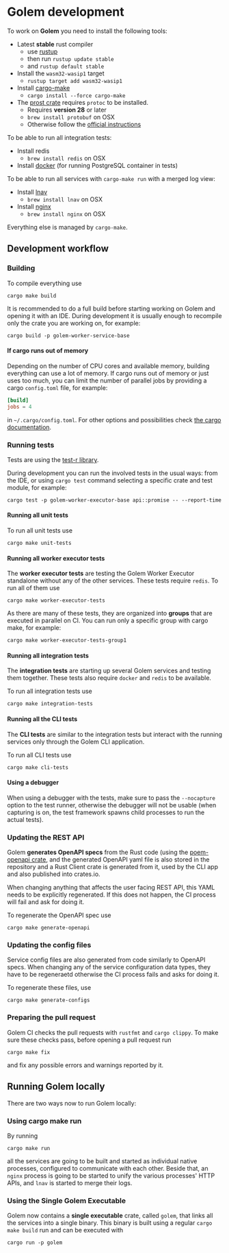 # Golem development

To work on **Golem** you need to install the following tools:

- Latest **stable** rust compiler
  - use [rustup](https://rustup.rs/)
  - then run `rustup update stable`
  - and `rustup default stable`
- Install the `wasm32-wasip1` target
  - `rustup target add wasm32-wasip1`
- Install [cargo-make](https://github.com/sagiegurari/cargo-make)
  - `cargo install --force cargo-make`
- The [prost crate](https://crates.io/crates/prost) requires `protoc` to be installed.
  - Requires **version 28** or later
  - `brew install protobuf` on OSX
  - Otherwise follow the [official instructions](https://github.com/protocolbuffers/protobuf#protobuf-compiler-installation)

To be able to run all integration tests:
  - Install redis
    - `brew install redis` on OSX
  - Install [docker](https://www.docker.com) (for running PostgreSQL container in tests)

To be able to run all services with `cargo-make run` with a merged log view:
- Install [lnav](https://lnav.org)
  - `brew install lnav` on OSX
- Install [nginx](https://nginx.org)
  - `brew install nginx` on OSX

Everything else is managed by `cargo-make`.

## Development workflow

### Building
To compile everything use

```shell
cargo make build
```
It is recommended to do a full build before starting working on Golem and opening it with an IDE. During development it is usually enough to recompile only the crate you are working on, for example:

```shell
cargo build -p golem-worker-service-base
```

#### If cargo runs out of memory
Depending on the number of CPU cores and available memory, building everything can use a lot of memory. If cargo runs out of memory or just uses too much, you can limit the number of parallel jobs by providing a cargo `config.toml` file, for example:

```toml
[build]
jobs = 4
```

in `~/.cargo/config.toml`. For other options and possibilities check [the cargo documentation](https://doc.rust-lang.org/cargo/reference/config.html).

### Running tests

Tests are using the [test-r library](https://test-r.vigoo.dev).

During development you can run the involved tests in the usual ways: from the IDE, or using `cargo test` command selecting a specific crate and test module, for example:

```shell
cargo test -p golem-worker-executor-base api::promise -- --report-time
```

#### Running all unit tests
To run all unit tests use

```shell
cargo make unit-tests
```

#### Running all worker executor tests
The **worker executor tests** are testing the Golem Worker Executor standalone without any of the other services. These tests require `redis`. To run all of them use

```shell
cargo make worker-executor-tests
```

As there are many of these tests, they are organized into **groups** that are executed in parallel on CI. You can run only a specific group with cargo make, for example:

```shell
cargo make worker-executor-tests-group1
```

#### Running all integration tests
The **integration tests** are starting up several Golem services and testing them together. These tests also require `docker` and `redis` to be available.

To run all integration tests use

```shell
cargo make integration-tests
```

#### Running all the CLI tests
The **CLI tests** are similar to the integration tests but interact with the running services only through the Golem CLI application.

To run all CLI tests use

```shell
cargo make cli-tests
```

#### Using a debugger
When using a debugger with the tests, make sure to pass the `--nocapture` option to the test runner, otherwise the debugger will not be usable (when capturing is on, the test framework spawns child processes to run the actual tests).

### Updating the REST API
Golem **generates OpenAPI specs** from the Rust code (using the [poem-openapi crate](https://crates.io/crates/poem-openapi), and the generated OpenAPI yaml file is also stored in the repository and a Rust Client crate is generated from it, used by the CLI app and also published into crates.io.

When changing anything that affects the user facing REST API, this YAML needs to be explicitly regenerated. If this does not happen, the CI process will fail and ask for doing it.

To regenerate the OpenAPI spec use

```shell
cargo make generate-openapi
```

### Updating the config files
Service config files are also generated from code similarly to OpenAPI specs. When changing any of the service configuration data types, they have to be regeneraetd otherwise the CI process fails and asks for doing it.

To regenerate these files, use

```shell
cargo make generate-configs
```

### Preparing the pull request
Golem CI checks the pull requests with `rustfmt` and `cargo clippy`. To make sure these checks pass, before opening a pull request run

```shell
cargo make fix
```

and fix any possible errors and warnings reported by it.

## Running Golem locally

There are two ways now to run Golem locally:

### Using cargo make run

By running

```shell
cargo make run
```

all the services are going to be built and started as individual native processes, configured to communicate with each other. Beside that, an `nginx` process is going to be started to unify the various processes' HTTP APIs, and `lnav` is started to merge their logs.

### Using the Single Golem Executable

Golem now contains a **single executable** crate, called `golem`, that links all the services into a single binary. This binary is built using a regular `cargo make build` run and can be executed with

```shell
cargo run -p golem
```
